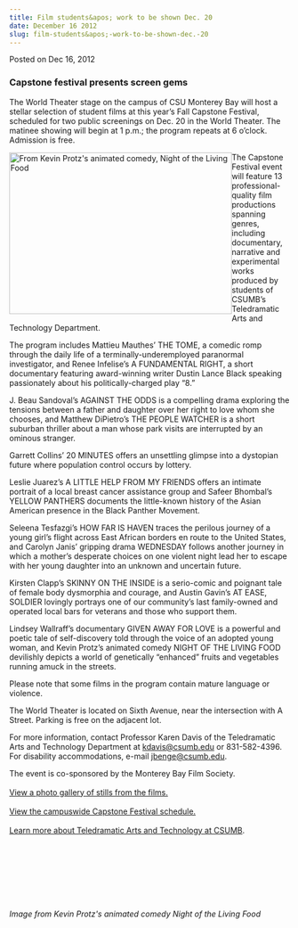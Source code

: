 ```yaml
---
title: Film students&apos; work to be shown Dec. 20
date: December 16 2012
slug: film-students&apos;-work-to-be-shown-dec.-20
---
```





<span class="date">Posted on Dec 16, 2012    </span>
<h3>Capstone festival presents screen gems</h3>
<p>The World Theater stage on the campus of CSU Monterey Bay will
host a stellar selection of student films at this year&#x2019;s Fall
Capstone Festival, scheduled for two public screenings on Dec. 20
in the World Theater. The matinee showing will begin at 1 p.m.; the
program repeats at 6 o&#x2019;clock. Admission is free.</p>
<p><img alt="From Kevin Protz&apos;s animated comedy, Night of the Living Food" src="http://news.csumb.edu/sites/default/files/65/attachments/news/images/nightofthelivingfoodkevinprotz.jpg" style="float:left; width:400px; height:290px">The Capstone
Festival event will feature 13 professional-quality film
productions spanning genres, including documentary, narrative and
experimental works produced by students of CSUMB&#x2019;s Teledramatic
Arts and Technology Department.</img></p>
<p>The program includes Mattieu Mauthes&#x2019; THE TOME, a comedic romp
through the daily life of a terminally-underemployed paranormal
investigator, and Renee Infelise&#x2019;s A FUNDAMENTAL RIGHT, a short
documentary featuring award-winning writer Dustin Lance Black
speaking passionately about his politically-charged play &#x201C;8.&#x201D;</p>
<p>J. Beau Sandoval&#x2019;s AGAINST THE ODDS is a compelling drama
exploring the tensions between a father and daughter over her right
to love whom she chooses, and Matthew DiPietro&#x2019;s THE PEOPLE WATCHER
is a short suburban thriller about a man whose park visits are
interrupted by an ominous stranger.</p>
<p>Garrett Collins&#x2019; 20 MINUTES offers an unsettling glimpse into a
dystopian future where population control occurs by lottery.</p>
<p>Leslie Juarez&#x2019;s A LITTLE HELP FROM MY FRIENDS offers an intimate
portrait of a local breast cancer assistance group and Safeer
Bhombal&#x2019;s YELLOW PANTHERS documents the little-known history of the
Asian American presence in the Black Panther Movement.</p>
<p>Seleena Tesfazgi&#x2019;s HOW FAR IS HAVEN traces the perilous journey
of a young girl&#x2019;s flight across East African borders en route to
the United States, and Carolyn Janis&#x2019; gripping drama WEDNESDAY
follows another journey in which a mother&#x2019;s desperate choices on
one violent night lead her to escape with her young daughter into
an unknown and uncertain future.</p>
<p>Kirsten Clapp&#x2019;s SKINNY ON THE INSIDE is a serio-comic and
poignant tale of female body dysmorphia and courage, and Austin
Gavin&#x2019;s AT EASE, SOLDIER lovingly portrays one of our community&#x2019;s
last family-owned and operated local bars for veterans and those
who support them.</p>
<p>Lindsey Wallraff&#x2019;s documentary GIVEN AWAY FOR LOVE is a powerful
and poetic tale of self-discovery told through the voice of an
adopted young woman, and Kevin Protz&#x2019;s animated comedy NIGHT OF THE
LIVING FOOD devilishly depicts a world of genetically &#x201C;enhanced&#x201D;
fruits and vegetables running amuck in the streets.</p>
<p>Please note that some films in the program contain mature
language or violence.</p>
<p>The World Theater is located on Sixth Avenue, near the
intersection with A Street. Parking is free on the adjacent
lot.</p>
<p>For more information, contact Professor Karen Davis of the
Teledramatic Arts and Technology Department at <a href="mailto:kdavis@csumb.edu">kdavis@csumb.edu</a> or 831-582-4396. For
disability accommodations, e-mail <a href="mailto:jbenge@csumb.edu">jbenge@csumb.edu</a>.</p>
<p class="small">The event is co-sponsored by the Monterey Bay Film
Society.<br>
<br>
<a href="../../../../gallery/tat-capstone-festival-fall-2012.html" rel="nofollow">View a photo gallery of stills from the
films.</a><br>
<br>
<a href="http://csumb.edu/capstone" rel="nofollow">View the
campuswide Capstone Festival schedule.</a><br>
<br>
<a href="http://csumb.edu/tat" rel="nofollow">Learn more about
Teledramatic Arts and Technology at CSUMB</a>.</br></br></br></br></br></br></p>
<p class="small"><br>
<br>
<em>Image from Kevin Protz&apos;s animated comedy Night of the Living
Food</em></br></br></p>





